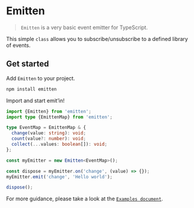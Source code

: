 # Emitten

> `Emitten` is a very basic event emitter for TypeScript.

This simple `class` allows you to subscribe/unsubscribe to a defined library of events.

## Get started

Add `Emitten` to your project.

```sh
npm install emitten
```

Import and start emit’in!

```ts
import {Emitten} from 'emitten';
import type {EmittenMap} from 'emitten';

type EventMap = EmittenMap & {
  change(value: string): void;
  count(value?: number): void;
  collect(...values: boolean[]): void;
};

const myEmitter = new Emitten<EventMap>();

const dispose = myEmitter.on('change', (value) => {});
myEmitter.emit('change', 'Hello world');

dispose();
```

For more guidance, please take a look at the [`Examples document`](./docs/examples.md).
